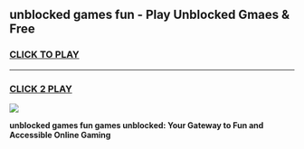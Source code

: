 
## unblocked games fun - Play Unblocked Gmaes & Free
<h3>
<a href="https://news.freeplayer.one?title=unblocked_games_fun&ref=16F">CLICK TO PLAY</a></h3>
<hr>

<h3>
<a href="https://news.freeplayer.one?title=unblocked_games_fun&ref=16F">CLICK 2 PLAY</a>
  
</h3>

<a href="https://news.freeplayer.one?title=unblocked_games_fun&ref=16F/"><img src="https://clearcache.store/games.png"></a>


**unblocked games fun games unblocked: Your Gateway to Fun and Accessible Online Gaming**
